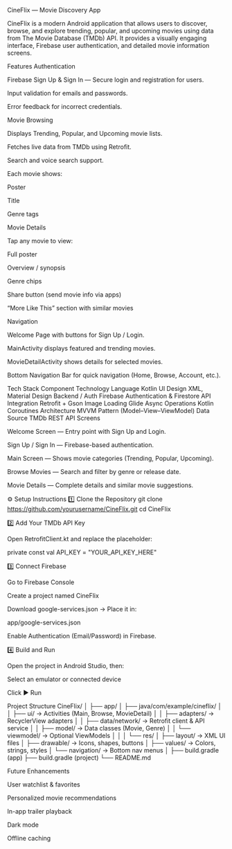 CineFlix — Movie Discovery App

CineFlix is a modern Android application that allows users to discover, browse, and explore trending, popular, and upcoming movies using data from The Movie Database (TMDb) API.
It provides a visually engaging interface, Firebase user authentication, and detailed movie information screens.

Features
Authentication

Firebase Sign Up & Sign In — Secure login and registration for users.

Input validation for emails and passwords.

Error feedback for incorrect credentials.

Movie Browsing

Displays Trending, Popular, and Upcoming movie lists.

Fetches live data from TMDb using Retrofit.

Search and voice search support.

Each movie shows:

Poster

Title

Genre tags

Movie Details

Tap any movie to view:

Full poster

Overview / synopsis

Genre chips

Share button (send movie info via apps)

“More Like This” section with similar movies

Navigation

Welcome Page with buttons for Sign Up / Login.

MainActivity displays featured and trending movies.

MovieDetailActivity shows details for selected movies.

Bottom Navigation Bar for quick navigation (Home, Browse, Account, etc.).

Tech Stack
Component	Technology
Language	Kotlin
UI Design	XML, Material Design
Backend / Auth	Firebase Authentication & Firestore
API Integration	Retrofit + Gson
Image Loading	Glide
Async Operations	Kotlin Coroutines
Architecture	MVVM Pattern (Model–View–ViewModel)
Data Source	TMDb REST API
Screens

Welcome Screen — Entry point with Sign Up and Login.

Sign Up / Sign In — Firebase-based authentication.

Main Screen — Shows movie categories (Trending, Popular, Upcoming).

Browse Movies — Search and filter by genre or release date.

Movie Details — Complete details and similar movie suggestions.

⚙️ Setup Instructions
1️⃣ Clone the Repository
git clone https://github.com/yourusername/CineFlix.git
cd CineFlix

2️⃣ Add Your TMDb API Key

Open RetrofitClient.kt and replace the placeholder:

private const val API_KEY = "YOUR_API_KEY_HERE"

3️⃣ Connect Firebase

Go to Firebase Console

Create a project named CineFlix

Download google-services.json
→ Place it in:

app/google-services.json


Enable Authentication (Email/Password) in Firebase.

4️⃣ Build and Run

Open the project in Android Studio, then:

Select an emulator or connected device

Click ▶️ Run

Project Structure
CineFlix/
│
├── app/
│   ├── java/com/example/cineflix/
│   │   ├── ui/ → Activities (Main, Browse, MovieDetail)
│   │   ├── adapters/ → RecyclerView adapters
│   │   ├── data/network/ → Retrofit client & API service
│   │   ├── model/ → Data classes (Movie, Genre)
│   │   └── viewmodel/ → Optional ViewModels
│   │
│   └── res/
│       ├── layout/ → XML UI files
│       ├── drawable/ → Icons, shapes, buttons
│       ├── values/ → Colors, strings, styles
│       └── navigation/ → Bottom nav menus
│
├── build.gradle (app)
├── build.gradle (project)
└── README.md

Future Enhancements

User watchlist & favorites

Personalized movie recommendations

In-app trailer playback

Dark mode

Offline caching
